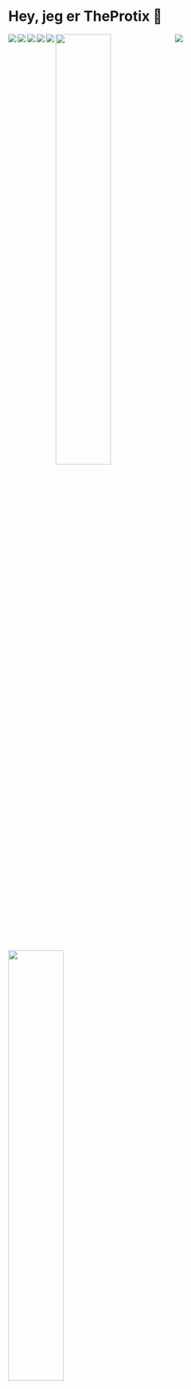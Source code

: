 # Hey, jeg er TheProtix 👋
<img align="left" src="https://img.shields.io/badge/MongoDB-%234ea94b.svg?style=for-the-badge&logo=mongodb&logoColor=white"/>
<img align="left" src="https://img.shields.io/badge/mysql-%2300f.svg?style=for-the-badge&logo=mysql&logoColor=white"/>
<img align="left" src="https://img.shields.io/badge/html5-%23E34F26.svg?style=for-the-badge&logo=html5&logoColor=white"/>
<img align="left" src="https://img.shields.io/badge/javascript-%23323330.svg?style=for-the-badge&logo=javascript&logoColor=%23F7DF1E"/>
<img align="left" src="https://img.shields.io/badge/php-%23777BB4.svg?style=for-the-badge&logo=php&logoColor=white"/>
<img src="https://img.shields.io/badge/css3-%231572B6.svg?style=for-the-badge&logo=css3&logoColor=white"/>


<img align="left" width="47%" src="https://github-readme-stats.vercel.app/api?username=TheProtix&show_icons=true&theme=dark"/>

<img align="left" width="47%" margin-bottom="50px" src="https://github-readme-stats.vercel.app/api/top-langs/?username=TheProtix&layout=compact"/>
